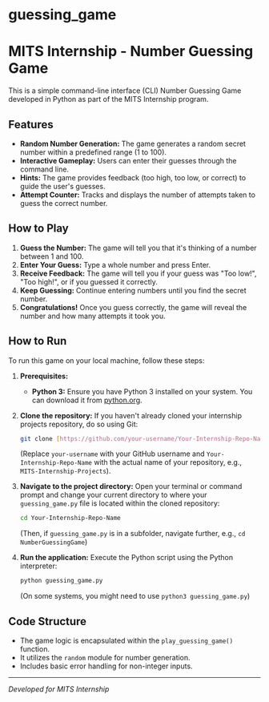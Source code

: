# guessing_game
# MITS Internship - Number Guessing Game

This is a simple command-line interface (CLI) Number Guessing Game developed in Python as part of the MITS Internship program.

## Features

* **Random Number Generation:** The game generates a random secret number within a predefined range (1 to 100).
* **Interactive Gameplay:** Users can enter their guesses through the command line.
* **Hints:** The game provides feedback (too high, too low, or correct) to guide the user's guesses.
* **Attempt Counter:** Tracks and displays the number of attempts taken to guess the correct number.

## How to Play

1.  **Guess the Number:** The game will tell you that it's thinking of a number between 1 and 100.
2.  **Enter Your Guess:** Type a whole number and press Enter.
3.  **Receive Feedback:** The game will tell you if your guess was "Too low!", "Too high!", or if you guessed it correctly.
4.  **Keep Guessing:** Continue entering numbers until you find the secret number.
5.  **Congratulations!** Once you guess correctly, the game will reveal the number and how many attempts it took you.

## How to Run

To run this game on your local machine, follow these steps:

1.  **Prerequisites:**
    * **Python 3:** Ensure you have Python 3 installed on your system. You can download it from [python.org](https://www.python.org/downloads/).

2.  **Clone the repository:**
    If you haven't already cloned your internship projects repository, do so using Git:
    ```bash
    git clone [https://github.com/your-username/Your-Internship-Repo-Name.git](https://github.com/your-username/Your-Internship-Repo-Name.git)
    ```
    (Replace `your-username` with your GitHub username and `Your-Internship-Repo-Name` with the actual name of your repository, e.g., `MITS-Internship-Projects`).

3.  **Navigate to the project directory:**
    Open your terminal or command prompt and change your current directory to where your `guessing_game.py` file is located within the cloned repository:
    ```bash
    cd Your-Internship-Repo-Name
    ```
    (Then, if `guessing_game.py` is in a subfolder, navigate further, e.g., `cd NumberGuessingGame`)

4.  **Run the application:**
    Execute the Python script using the Python interpreter:
    ```bash
    python guessing_game.py
    ```
    (On some systems, you might need to use `python3 guessing_game.py`)

## Code Structure

* The game logic is encapsulated within the `play_guessing_game()` function.
* It utilizes the `random` module for number generation.
* Includes basic error handling for non-integer inputs.

---
*Developed for MITS Internship*
